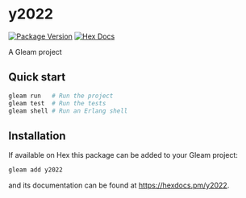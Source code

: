 # y2022

[![Package Version](https://img.shields.io/hexpm/v/y2022)](https://hex.pm/packages/y2022)
[![Hex Docs](https://img.shields.io/badge/hex-docs-ffaff3)](https://hexdocs.pm/y2022/)

A Gleam project

## Quick start

```sh
gleam run   # Run the project
gleam test  # Run the tests
gleam shell # Run an Erlang shell
```

## Installation

If available on Hex this package can be added to your Gleam project:

```sh
gleam add y2022
```

and its documentation can be found at <https://hexdocs.pm/y2022>.

